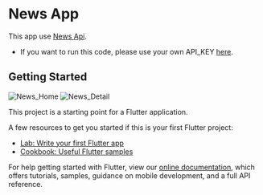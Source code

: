 # News App

This app use [News Api](https://newsapi.org/).
- If you want to run this code, please use your own API_KEY [here](https://github.com/Brandon-RS/News-Flutter/blob/main/lib/src/services/news_services.dart#L11).

## Getting Started

![News_Home](https://user-images.githubusercontent.com/79495707/152433880-d31e59ff-c2c4-4d5a-be67-96bf4e5d66ba.png)
![News_Detail](https://user-images.githubusercontent.com/79495707/152433888-f8872021-af26-466c-ab7c-fe59dd8e2622.png)


This project is a starting point for a Flutter application.

A few resources to get you started if this is your first Flutter project:

- [Lab: Write your first Flutter app](https://flutter.dev/docs/get-started/codelab)
- [Cookbook: Useful Flutter samples](https://flutter.dev/docs/cookbook)

For help getting started with Flutter, view our
[online documentation](https://flutter.dev/docs), which offers tutorials,
samples, guidance on mobile development, and a full API reference.
